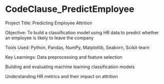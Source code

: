 # CodeClause_PredictEmployee
Project Title: Predicting Employee Attrition

Objective: To build a classification model using HR data to predict whether an employee is likely to leave the company

Tools Used: Python, Pandas, NumPy, Matplotlib, Seaborn, Scikit-learn

Key Learnings:
Data preprocessing and feature selection

Building and evaluating machine learning classification models

Understanding HR metrics and their impact on attrition
